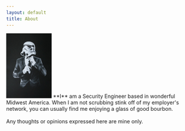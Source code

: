 ```yaml
---
layout: default
title: About
---
```


<img src="/images/trooper.jpg" height="175px" class="right" />
**I** am a Security Engineer based in wonderful Midwest America. When I am not scrubbing stink off of my employer's network, you can usually find me enjoying a glass of good bourbon. 
<br>
<br>
Any thoughts or opinions expressed here are mine only. 
